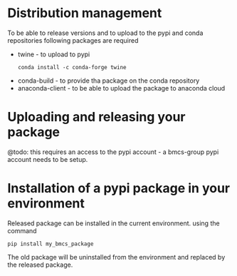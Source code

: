 
# Distribution management

To be able to release versions and to upload
to the pypi and conda repositories 
following packages are required

 - twine - to upload to pypi 
    ```
    conda install -c conda-forge twine
    ```
 - conda-build - to provide tha package on the conda repository
 - anaconda-client - to be able to upload the package to anaconda cloud


# Uploading and releasing your package

@todo: this requires an access to the pypi
account - a bmcs-group pypi account needs to be setup.

# Installation of a pypi package in your environment 

Released package can be installed in the 
 current environment. using the command
```
pip install my_bmcs_package
```
The old package will be uninstalled 
from the environment and replaced by the released package.
